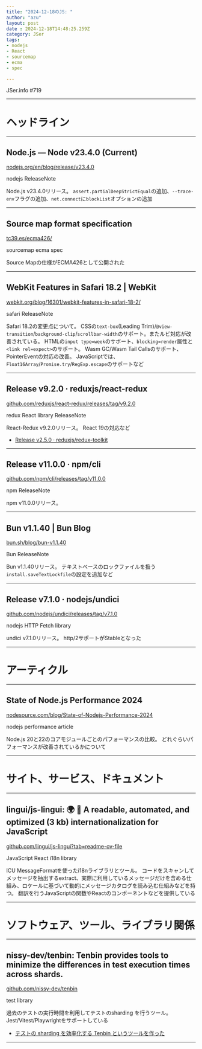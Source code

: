 ```yaml
---
title: "2024-12-18のJS: "
author: "azu"
layout: post
date : 2024-12-18T14:48:25.259Z
category: JSer
tags:
- nodejs
- React
- sourcemap
- ecma
- spec

---
```


JSer.info #719

----

<h1 class="site-genre">ヘッドライン</h1>

----

## Node.js — Node v23.4.0 (Current)
[nodejs.org/en/blog/release/v23.4.0](https://nodejs.org/en/blog/release/v23.4.0 "Node.js — Node v23.4.0 (Current)")
<p class="jser-tags jser-tag-icon"><span class="jser-tag">nodejs</span> <span class="jser-tag">ReleaseNote</span></p>

Node.js v23.4.0リリース。
`assert.partialDeepStrictEqual`の追加、`--trace-env`フラグの追加、`net.connect`に`blockList`オプションの追加


----

## Source map format specification
[tc39.es/ecma426/](https://tc39.es/ecma426/ "Source map format specification")
<p class="jser-tags jser-tag-icon"><span class="jser-tag">sourcemap</span> <span class="jser-tag">ecma</span> <span class="jser-tag">spec</span></p>

Source Mapの仕様がECMA426として公開された


----

## WebKit Features in Safari 18.2 | WebKit
[webkit.org/blog/16301/webkit-features-in-safari-18-2/](https://webkit.org/blog/16301/webkit-features-in-safari-18-2/ "WebKit Features in Safari 18.2 | WebKit")
<p class="jser-tags jser-tag-icon"><span class="jser-tag">safari</span> <span class="jser-tag">ReleaseNote</span></p>

Safari 18.2の変更点について。
CSSの`text-box`(Leading Trim)/`@view-transition`/`background-clip`/`scrollbar-width`のサポート。またルビ対応が改善されている。
HTMLの`input type=week`のサポート、`blocking=render`属性と`<link rel=expect>`のサポート。
Wasm GC/Wasm Tail Callsのサポート、PointerEventの対応の改善。
JavaScriptでは、`Float16Array`/`Promise.try`/`RegExp.escape`のサポートなど


----

## Release v9.2.0 · reduxjs/react-redux
[github.com/reduxjs/react-redux/releases/tag/v9.2.0](https://github.com/reduxjs/react-redux/releases/tag/v9.2.0 "Release v9.2.0 · reduxjs/react-redux")
<p class="jser-tags jser-tag-icon"><span class="jser-tag">redux</span> <span class="jser-tag">React</span> <span class="jser-tag">library</span> <span class="jser-tag">ReleaseNote</span></p>

React-Redux v9.2.0リリース。
React 19の対応など

- [Release v2.5.0 · reduxjs/redux-toolkit](https://github.com/reduxjs/redux-toolkit/releases/tag/v2.5.0 "Release v2.5.0 · reduxjs/redux-toolkit")

----

## Release v11.0.0 · npm/cli
[github.com/npm/cli/releases/tag/v11.0.0](https://github.com/npm/cli/releases/tag/v11.0.0 "Release v11.0.0 · npm/cli")
<p class="jser-tags jser-tag-icon"><span class="jser-tag">npm</span> <span class="jser-tag">ReleaseNote</span></p>

npm v11.0.0リリース。


----

## Bun v1.1.40 | Bun Blog
[bun.sh/blog/bun-v1.1.40](https://bun.sh/blog/bun-v1.1.40 "Bun v1.1.40 | Bun Blog")
<p class="jser-tags jser-tag-icon"><span class="jser-tag">Bun</span> <span class="jser-tag">ReleaseNote</span></p>

Bun v1.1.40リリース。
テキストベースのロックファイルを扱う` install.saveTextLockfile`の設定を追加など


----

## Release v7.1.0 · nodejs/undici
[github.com/nodejs/undici/releases/tag/v7.1.0](https://github.com/nodejs/undici/releases/tag/v7.1.0 "Release v7.1.0 · nodejs/undici")
<p class="jser-tags jser-tag-icon"><span class="jser-tag">nodejs</span> <span class="jser-tag">HTTP</span> <span class="jser-tag">Fetch</span> <span class="jser-tag">library</span></p>

undici v7.1.0リリース。
http/2サポートがStableとなった


----
<h1 class="site-genre">アーティクル</h1>

----

## State of Node.js Performance 2024
[nodesource.com/blog/State-of-Nodejs-Performance-2024](https://nodesource.com/blog/State-of-Nodejs-Performance-2024 "State of Node.js Performance 2024")
<p class="jser-tags jser-tag-icon"><span class="jser-tag">nodejs</span> <span class="jser-tag">performance</span> <span class="jser-tag">article</span></p>

Node.js 20と22のコアモジュールごとのパフォーマンスの比較。
どれぐらいパフォーマンスが改善されているかについて


----
<h1 class="site-genre">サイト、サービス、ドキュメント</h1>

----

## lingui/js-lingui: 🌍 📖 A readable, automated, and optimized (3 kb) internationalization for JavaScript
[github.com/lingui/js-lingui?tab&#x3D;readme-ov-file](https://github.com/lingui/js-lingui?tab=readme-ov-file "lingui/js-lingui: 🌍 📖 A readable, automated, and optimized (3 kb) internationalization for JavaScript")
<p class="jser-tags jser-tag-icon"><span class="jser-tag">JavaScript</span> <span class="jser-tag">React</span> <span class="jser-tag">i18n</span> <span class="jser-tag">library</span></p>

ICU MessageFormatを使ったi18nライブラリとツール。
コードをスキャンしてメッセージを抽出するextract、実際に利用しているメッセージだけを含める仕組み、ロケールに基づいて動的にメッセージカタログを読み込む仕組みなどを持つ。
翻訳を行うJavaScriptの関数やReactのコンポーネントなどを提供している


----
<h1 class="site-genre">ソフトウェア、ツール、ライブラリ関係</h1>

----

## nissy-dev/tenbin: Tenbin provides tools to minimize the differences in test execution times across shards.
[github.com/nissy-dev/tenbin](https://github.com/nissy-dev/tenbin "nissy-dev/tenbin: Tenbin provides tools to minimize the differences in test execution times across shards.")
<p class="jser-tags jser-tag-icon"><span class="jser-tag">test</span> <span class="jser-tag">library</span></p>

過去のテストの実行時間を利用してテストのsharding を行うツール。
Jest/Vitest/Playwrightをサポートしている

- [テストの sharding を効率化する Tenbin というツールを作った](https://zenn.dev/cybozu_frontend/articles/create-tenbin "テストの sharding を効率化する Tenbin というツールを作った")

----
